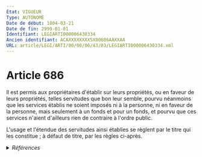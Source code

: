 ```yaml
---
État: VIGUEUR
Type: AUTONOME
Date de début: 1804-03-21
Date de fin: 2999-01-01
Identifiant: LEGIARTI000006430334
Ancien identifiant: ACAXXXXXXXX5X00686AAXXAA
URL: article/LEGI/ARTI/00/00/06/43/03/LEGIARTI000006430334.xml
---
```


<h1>Article 686</h1>

Il est permis aux propriétaires d'établir sur leurs propriétés, ou en faveur de
leurs propriétés, telles servitudes que bon leur semble, pourvu néanmoins que
les services établis ne soient imposés ni à la personne, ni en faveur de la
personne, mais seulement à un fonds et pour un fonds, et pourvu que ces services
n'aient d'ailleurs rien de contraire à l'ordre public.<br />

L'usage et l'étendue des servitudes ainsi établies se règlent par le titre qui
les constitue ; à défaut de titre, par les règles ci-après.


<details>
  <summary><em>Références</em></summary>

  <h2>Références faites par l'article</h2>
  
  <ul>
    <li>
      CODIFICATION source Loi 1804-01-31
    </li>
    <li>
      CREATION source Loi 1804-01-31 promulguée le 10 février 1804
    </li>
  </ul>
</details>
